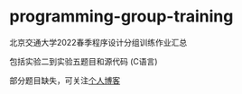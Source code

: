 # programming-group-training
北京交通大学2022春季程序设计分组训练作业汇总

包括实验二到实验五题目和源代码 (C语言)

部分题目缺失，可关注[个人博客](https://zongjy.github.io/)